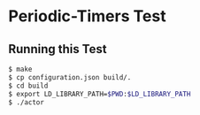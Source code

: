 Periodic-Timers Test
=====================

Running this Test
-----------------

```bash
$ make
$ cp configuration.json build/.
$ cd build
$ export LD_LIBRARY_PATH=$PWD:$LD_LIBRARY_PATH
$ ./actor
```